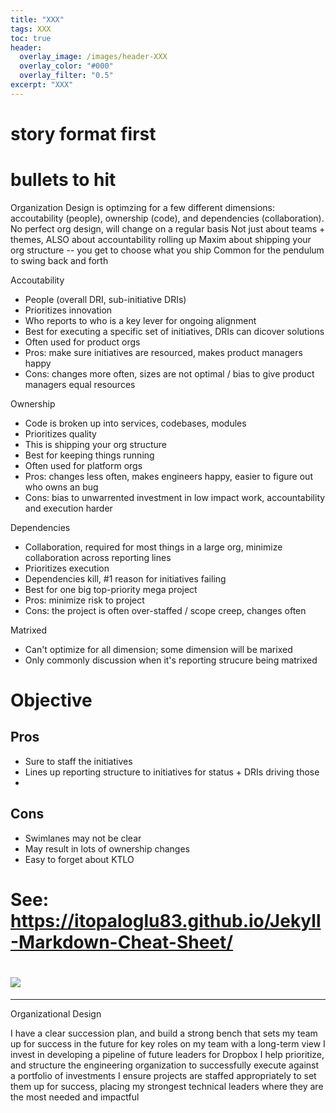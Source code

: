 ```yaml
---
title: "XXX"
tags: XXX
toc: true
header:
  overlay_image: /images/header-XXX
  overlay_color: "#000"
  overlay_filter: "0.5"
excerpt: "XXX"
---
```


# story format first

# bullets to hit

Organization Design is optimzing for a few different dimensions: accoutability (people), ownership (code), and dependencies (collaboration). 
No perfect org design, will change on a regular basis 
Not just about teams + themes, ALSO about accountability rolling up
Maxim about shipping your org structure -- you get to choose what you ship 
Common for the pendulum to swing back and forth 

Accoutability
- People (overall DRI, sub-initiative DRIs)
- Prioritizes innovation 
- Who reports to who is a key lever for ongoing alignment 
- Best for executing a specific set of initiatives, DRIs can dicover solutions 
- Often used for product orgs
- Pros: make sure initiatives are resourced, makes product managers happy 
- Cons: changes more often, sizes are not optimal / bias to give product managers equal resources 

Ownership
- Code is broken up into services, codebases, modules
- Prioritizes quality 
- This is shipping your org structure 
- Best for keeping things running 
- Often used for platform orgs 
- Pros: changes less often, makes engineers happy, easier to figure out who owns an bug 
- Cons: bias to unwarrented investment in low impact work, accountability and execution harder

Dependencies 
- Collaboration, required for most things in a large org, minimize collaboration across reporting lines
- Prioritizes execution
- Dependencies kill, #1 reason for initiatives failing 
- Best for one big top-priority mega project 
- Pros: minimize risk to project
- Cons: the project is often over-staffed / scope creep, changes often 

Matrixed
- Can't optimize for all dimension; some dimension will be marixed 
- Only commonly discussion when it's reporting strucure being matrixed 



# Objective 

## Pros

- Sure to staff the initiatives 
- Lines up reporting structure to initiatives for status + DRIs driving those
- 

## Cons

- Swimlanes may not be clear
- May result in lots of ownership changes 
- Easy to forget about KTLO

# See: https://itopaloglu83.github.io/Jekyll-Markdown-Cheat-Sheet/
# ![](/blog/images/escalations2.png)

---

Organizational Design

I have a clear succession plan, and build a strong bench that sets my team up for success in the future for key roles on my team with a long-term view
I invest in developing a pipeline of future leaders for Dropbox
I help prioritize, and structure the engineering organization to successfully execute against a portfolio of investments
I ensure projects are staffed appropriately to set them up for success, placing my strongest technical leaders where they are the most needed and impactful
